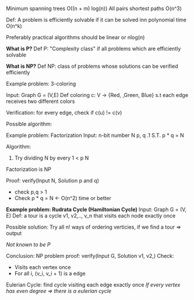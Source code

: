 
Minimum spanning trees O((n + m) log(n))
All pairs shortest paths O(n^3)

Def: A problem is efficiently solvable if it can be solved inn polynomial time O(n^k)

Preferably practical algorithms should be linear or nlog(n)

**What is P?**
Def P: "Complexity class" if all problems which are efficiently solvable

**What is NP?**
Def NP: class of problems whose solutions can be verified efficiently

Example problem: 3-coloring

Input: Graph G = (V,E)
Def coloring c: V -> {Red, ,Green, Blue} s.t each edge receives two different colors

Verification: for every edge, check if c(u) != c(v)

Possible algorithm: 

Example problem: Factorization
Input: n-bit number N
p, q  .1 S.T. p * q = N

Algorithm: 
1. Try dividing N by every 1 < p  N

Factorization is NP

Proof:
verify(Input N, Solution p and q)
- check p,q > 1
- Check p * q = N <- O(n^2) time or better

**Example problem: Rudrata Cycle (Hamiltonian Cycle)**
Input: Graph G = (V, E)
Def: a tour is a cycle v1, v2,.., v_n that visits each node exactly once

Possible solution: Try all n! ways of ordering verticies, if we find a tour => output

*Not known to be P*

Conclusion: NP problem
proof: verify(Input G, Solution v1, v2,)
Check:
- Visits each vertex once
- For all i, (v_i, v_i + 1) is a edge

Eulerian Cycle: find cycle visiting each edge exactly once
*If every vertex has even degree => there is a eulerian cycle*